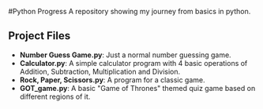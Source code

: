 #Python Progress
A repository showing my journey from basics in python.

## Project Files

* **Number Guess Game.py**: Just a  normal number guessing game.
* **Calculator.py**: A simple calculator program with 4 basic operations of Addition, Subtraction, Multiplication and Division.
* **Rock, Paper, Scissors.py**: A program for a classic game.
* **GOT_game.py**: A basic "Game of Thrones" themed quiz game based on different regions of it.


